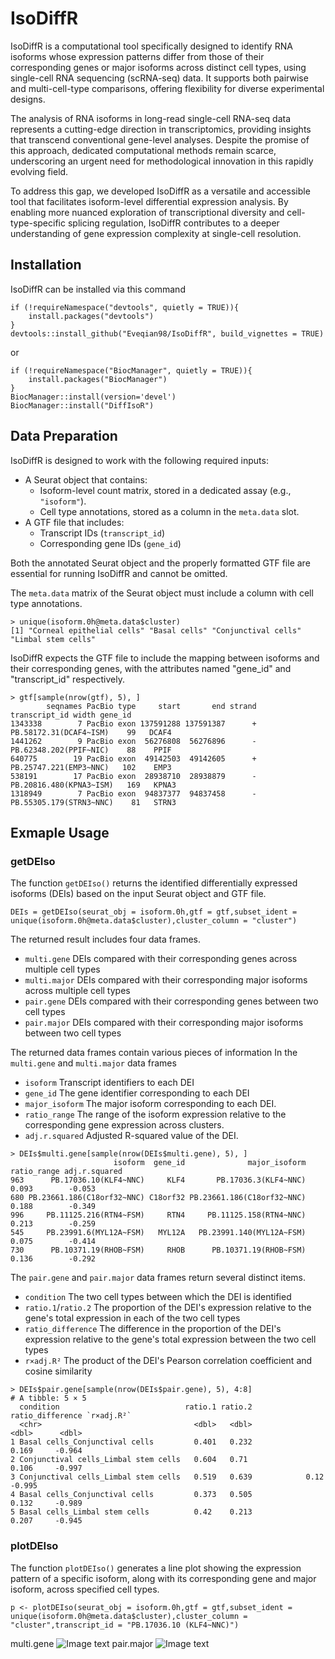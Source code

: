 # IsoDiffR

IsoDiffR is a computational tool specifically designed to identify RNA isoforms whose expression patterns differ from those of their corresponding genes or major isoforms across distinct cell types, using single-cell RNA sequencing (scRNA-seq) data. It supports both pairwise and multi-cell-type comparisons, offering flexibility for diverse experimental designs.

The analysis of RNA isoforms in long-read single-cell RNA-seq data represents a cutting-edge direction in transcriptomics, providing insights that transcend conventional gene-level analyses. Despite the promise of this approach, dedicated computational methods remain scarce, underscoring an urgent need for methodological innovation in this rapidly evolving field.

To address this gap, we developed IsoDiffR as a versatile and accessible tool that facilitates isoform-level differential expression analysis. By enabling more nuanced exploration of transcriptional diversity and cell-type-specific splicing regulation, IsoDiffR contributes to a deeper understanding of gene expression complexity at single-cell resolution.

## Installation

IsoDiffR can be installed via this command

```
if (!requireNamespace("devtools", quietly = TRUE)){
    install.packages("devtools")
}
devtools::install_github("Eveqian98/IsoDiffR", build_vignettes = TRUE)
```

or 

```
if (!requireNamespace("BiocManager", quietly = TRUE)){
    install.packages("BiocManager")
}
BiocManager::install(version='devel')
BiocManager::install("DiffIsoR")
```

## Data Preparation

IsoDiffR is designed to work with the following required inputs:

- A Seurat object that contains:
  - Isoform-level count matrix, stored in a dedicated assay (e.g., `"isoform"`).
  - Cell type annotations, stored as a column in the `meta.data` slot.
- A GTF file that includes:
  - Transcript IDs (`transcript_id`)
  - Corresponding gene IDs (`gene_id`)

Both the annotated Seurat object and the properly formatted GTF file are essential for running IsoDiffR and cannot be omitted.

The `meta.data` matrix of the Seurat object must include a column with cell type annotations.

```
> unique(isoform.0h@meta.data$cluster)
[1] "Corneal epithelial cells" "Basal cells" "Conjunctival cells" "Limbal stem cells"  
```

IsoDiffR expects the GTF file to include the mapping between isoforms and their corresponding genes, with the attributes named "gene_id" and "transcript_id" respectively.

```
> gtf[sample(nrow(gtf), 5), ]
        seqnames PacBio type     start       end strand           transcript_id width gene_id
1343338        7 PacBio exon 137591288 137591387      +  PB.58172.31(DCAF4~ISM)    99   DCAF4
1441262        9 PacBio exon  56276808  56276896      -  PB.62348.202(PPIF~NIC)    88    PPIF
640775        19 PacBio exon  49142503  49142605      +  PB.25747.221(EMP3~NNC)   102    EMP3
538191        17 PacBio exon  28938710  28938879      - PB.20816.480(KPNA3~ISM)   169   KPNA3
1318949        7 PacBio exon  94837377  94837458      - PB.55305.179(STRN3~NNC)    81   STRN3
```

## Exmaple Usage

### getDEIso

The function `getDEIso()` returns the identified differentially expressed isoforms (DEIs) based on the input Seurat object and GTF file.

```
DEIs = getDEIso(seurat_obj = isoform.0h,gtf = gtf,subset_ident = unique(isoform.0h@meta.data$cluster),cluster_column = "cluster")
```

The returned result includes four data frames.

- `multi.gene` DEIs compared with their corresponding genes across multiple cell types
- `multi.major` DEIs compared with their corresponding major isoforms across multiple cell types
- `pair.gene` DEIs compared with their corresponding genes between two cell types
- `pair.major` DEIs compared with their corresponding major isoforms between two cell types

The returned data frames contain various pieces of information In the `multi.gene` and `multi.major` data frames

- `isoform`  Transcript identifiers to each DEI
- `gene_id` The gene identifier corresponding to each DEI
- `major_isoform`  The major isoform corresponding to each DEI.
- `ratio_range` The range of the isoform expression relative to the corresponding gene expression across clusters.
- `adj.r.squared`  Adjusted R-squared value of the DEI.

```
> DEIs$multi.gene[sample(nrow(DEIs$multi.gene), 5), ]
                       isoform  gene_id              major_isoform ratio_range adj.r.squared
963      PB.17036.10(KLF4~NNC)     KLF4       PB.17036.3(KLF4~NNC)       0.093        -0.053
680 PB.23661.186(C18orf32~NNC) C18orf32 PB.23661.186(C18orf32~NNC)       0.188        -0.349
996     PB.11125.216(RTN4~FSM)     RTN4     PB.11125.158(RTN4~NNC)       0.213        -0.259
545     PB.23991.6(MYL12A~FSM)   MYL12A   PB.23991.140(MYL12A~FSM)       0.075        -0.414
730      PB.10371.19(RHOB~FSM)     RHOB      PB.10371.19(RHOB~FSM)       0.136        -0.292
```

The `pair.gene` and `pair.major` data frames return several distinct items.

- `condition`  The two cell types between which the DEI is identified
- `ratio.1`/`ratio.2` The proportion of the DEI's expression relative to the gene's total expression in each of the two cell types
- `ratio_difference`  The difference in the proportion of the DEI's expression relative to the gene's total expression between the two cell types
- `r×adj.R²` The product of the DEI's Pearson correlation coefficient and cosine similarity

```
> DEIs$pair.gene[sample(nrow(DEIs$pair.gene), 5), 4:8]
# A tibble: 5 × 5
  condition                            ratio.1 ratio.2 ratio_difference `r×adj.R²`
  <chr>                                  <dbl>   <dbl>            <dbl>      <dbl>
1 Basal cells_Conjunctival cells         0.401   0.232            0.169     -0.964
2 Conjunctival cells_Limbal stem cells   0.604   0.71             0.106     -0.997
3 Conjunctival cells_Limbal stem cells   0.519   0.639            0.12      -0.995
4 Basal cells_Conjunctival cells         0.373   0.505            0.132     -0.989
5 Basal cells_Limbal stem cells          0.42    0.213            0.207     -0.945
```

### plotDEIso

The function `plotDEIso()` generates a line plot showing the expression pattern of a specific isoform, along with its corresponding gene and major isoform, across specified cell types.

```
p <- plotDEIso(seurat_obj = isoform.0h,gtf = gtf,subset_ident = unique(isoform.0h@meta.data$cluster),cluster_column = "cluster",transcript_id = "PB.17036.10 (KLF4~NNC)")
```
multi.gene
 ![Image text](https://github.com/Eveqian98/IsoDiffR/blob/master/image/multi.gene.png)
pair.major
![Image text](https://github.com/Eveqian98/IsoDiffR/blob/master/image/pair.major.png)
